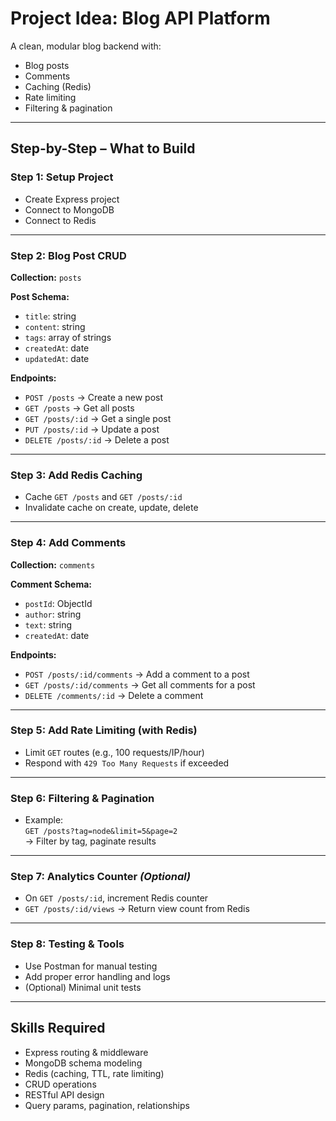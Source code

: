 # Project Idea: Blog API Platform

A clean, modular blog backend with:
- Blog posts
- Comments
- Caching (Redis)
- Rate limiting
- Filtering & pagination

---

## Step-by-Step – What to Build

### Step 1: Setup Project
- Create Express project
- Connect to MongoDB
- Connect to Redis

---

### Step 2: Blog Post CRUD

**Collection:** `posts`

**Post Schema:**
- `title`: string  
- `content`: string  
- `tags`: array of strings  
- `createdAt`: date  
- `updatedAt`: date  

**Endpoints:**
- `POST /posts` → Create a new post  
- `GET /posts` → Get all posts  
- `GET /posts/:id` → Get a single post  
- `PUT /posts/:id` → Update a post  
- `DELETE /posts/:id` → Delete a post  

---

### Step 3: Add Redis Caching
- Cache `GET /posts` and `GET /posts/:id`
- Invalidate cache on create, update, delete

---

### Step 4: Add Comments

**Collection:** `comments`

**Comment Schema:**
- `postId`: ObjectId  
- `author`: string  
- `text`: string  
- `createdAt`: date  

**Endpoints:**
- `POST /posts/:id/comments` → Add a comment to a post  
- `GET /posts/:id/comments` → Get all comments for a post  
- `DELETE /comments/:id` → Delete a comment  

---

### Step 5: Add Rate Limiting (with Redis)
- Limit `GET` routes (e.g., 100 requests/IP/hour)
- Respond with `429 Too Many Requests` if exceeded

---

### Step 6: Filtering & Pagination
- Example:  
  `GET /posts?tag=node&limit=5&page=2`  
  → Filter by tag, paginate results

---

### Step 7: Analytics Counter *(Optional)*
- On `GET /posts/:id`, increment Redis counter
- `GET /posts/:id/views` → Return view count from Redis

---

### Step 8: Testing & Tools
- Use Postman for manual testing
- Add proper error handling and logs
- (Optional) Minimal unit tests

---

## Skills Required
- Express routing & middleware  
- MongoDB schema modeling  
- Redis (caching, TTL, rate limiting)  
- CRUD operations  
- RESTful API design  
- Query params, pagination, relationships  

